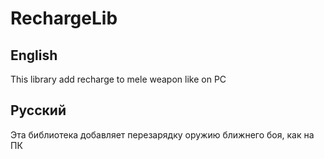 # RechargeLib
## English
This library add recharge to mele weapon like on PC
## Русский
Эта библиотека добавляет перезарядку оружию ближнего боя, как на ПК
